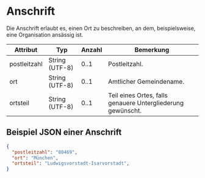 # Anschrift

Die Anschrift erlaubt es, einen Ort zu beschreiben, an dem, beispielsweise, eine Organisation ansässig ist.

Attribut | Typ | Anzahl | Bemerkung
--- | --- | --- | ---
postleitzahl | String (UTF-8) | 0..1 | Postleitzahl.
ort | String (UTF-8) | 0..1 | Amtlicher Gemeindename.
ortsteil | String (UTF-8) | 0..1 | Teil eines Ortes, falls genauere Untergliederung gewünscht.

## Beispiel JSON einer Anschrift

```json
{
  "postleitzahl": "80469",
  "ort": "München",
  "ortsteil": "Ludwigsvorstadt-Isarvorstadt",
}
```
